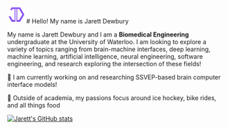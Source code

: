 <img  src="weblogo.png" width= 40px> # Hello! My name is Jarett Dewbury 

My name is Jarett Dewbury and I am a **Biomedical Engineering** undergraduate at the University of Waterloo. 
I am looking to explore a variety of topics ranging from brain-machine interfaces, deep learning, machine learning, 
artificial intelligence, neural engineering, software engineering, and research exploring the intersection of these fields! 

🧠 I am currently working on and researching SSVEP-based brain computer interface models!

🏒 Outside of academia, my passions focus around ice hockey, bike rides, and all things food

[![Jarett's GitHub stats](https://github-readme-stats.vercel.app/api?username=jdewbury&show_icons=true&count_private=true&theme=midnight-purple)](https://github.com/jdewbury/github-readme-stats)

